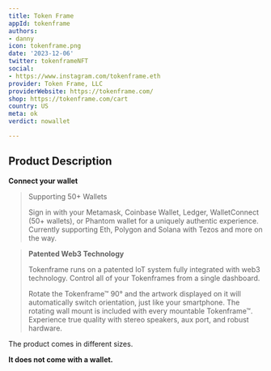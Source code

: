 ```yaml
---
title: Token Frame
appId: tokenframe
authors:
- danny
icon: tokenframe.png
date: '2023-12-06'
twitter: tokenframeNFT
social:
- https://www.instagram.com/tokenframe.eth
provider: Token Frame, LLC
providerWebsite: https://tokenframe.com/
shop: https://tokenframe.com/cart
country: US
meta: ok
verdict: nowallet

---
```


## Product Description 

  **Connect your wallet**
  >
  > Supporting 50+ Wallets
  > 
  > Sign in with your Metamask, Coinbase Wallet, Ledger, WalletConnect (50+ wallets), or Phantom wallet for a uniquely authentic experience. Currently supporting Eth, Polygon and Solana with Tezos and more on the way.  

  > **Patented Web3 Technology**
  >
  > Tokenframe runs on a patented IoT system fully integrated with web3 technology. Control all of your Tokenframes from a single dashboard.
  > 
  > Rotate the Tokenframe™ 90° and the artwork displayed on it will automatically switch orientation, just like your smartphone. The rotating wall mount is included with every mountable Tokenframe™. Experience true quality with stereo speakers, aux port, and robust hardware.

The product comes in different sizes. 

**It does not come with a wallet.**
